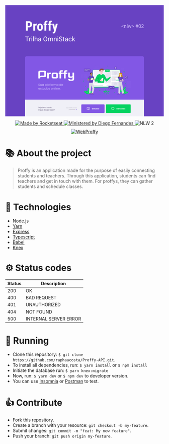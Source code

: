<div align="center">
  <div style="margin-bottom: 10px">
    <img src="./assets/capa.png" alt="Proffy" width="650px"/>
  </div>
  <a href="https://linktr.ee/rocketseat">
    <img src="https://img.shields.io/badge/Made%20by-rocketseat-blueviolet" alt="Made by Rocketseat">
  </a>
  <a href="https://github.com/diego3g">
    <img src="https://img.shields.io/badge/Ministered%20by-Diego%20Fernandes-blueviolet" alt="Ministered by Diego Fernandes">
  </a>
  <img src="https://img.shields.io/badge/Next%20Level%20Week-2-blueviolet" alt="NLW 2"> 
  <div style="margin-top: 10px;">
    <a href="https://github.com/raphaacosta/Proffy-Web">
      <img src="https://img.shields.io/badge/Go%20to-Web-blueviolet" alt="WebProffy"/>
    </a>
  </div>
</div>

# 📚 About the project
  > Proffy is an application made for the purpose of easily connecting students and teachers. Through this application, students can find teachers and get in touch with them. For proffys, they can gather students and schedule classes.

# 📌 Technologies

  - [Node.js](https://nodejs.org/en/)
  - [Yarn](https://classic.yarnpkg.com/en/docs/install/#mac-stable)
  - [Express](https://expressjs.com/)
  - [Typescript](https://www.typescriptlang.org/)
  - [Babel](https://babeljs.io/)
  - [Knex](http://knexjs.org/)

# ⚙ Status codes

  | Status   | Description           |
  | ---      | ---                   |
  | 200      | OK                    |
  | 400      | BAD REQUEST           |
  | 401      | UNAUTHORIZED          |
  | 404      | NOT FOUND             |
  | 500      | INTERNAL SERVER ERROR |

# 🚀 Running

  - Clone this repository: `$ git clone https://github.com/raphaacosta/Proffy-API.git`.
  - To install all dependencies, run: `$ yarn install` or `$ npm install`
  - Initiate the database run: `$ yarn knex:migrate`
  - Now, run: `$ yarn dev` or `$ npm dev` to developer version.
  - You can use [Insomnia](https://insomnia.rest/) or [Postman](https://www.postman.com/) to test.

# 👍 Contribute

- Fork this repository.
- Create a branch with your resource: `git checkout -b my-feature`.
- Submit changes: `git commit -m "feat: My new feature"`.
- Push your branch: `git push origin my-feature`.